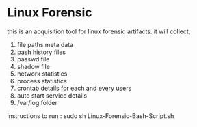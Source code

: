 # Linux Forensic
this is an acquisition tool for linux forensic artifacts.
it will collect,
1. file paths meta data
2. bash history files
3. passwd file
4. shadow file
5. network statistics
6. process statistics
7. crontab details for each and every users
8. auto start service details
9. /var/log folder

instructions to run : 
 sudo sh Linux-Forensic-Bash-Script.sh
